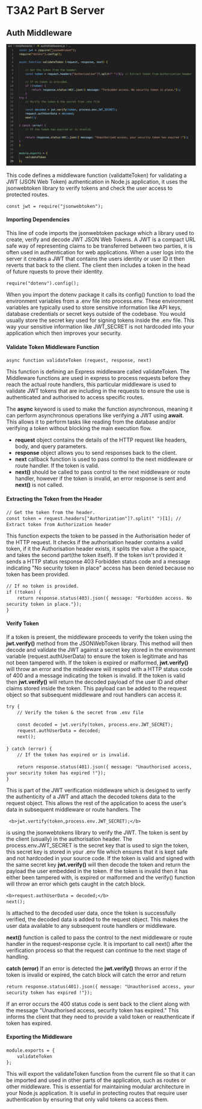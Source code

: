 # T3A2 Part B Server

## Auth Middleware
![image_auth_middleware](./src/images/auth_middleware.png)

This code defines a middleware function (validatteToken) for validating a JWT (JSON Web Token) authentication in Node.js application, it uses the jsonwebtoken library to verify tokens and check the user access to protected routes.

    const jwt = require("jsonwebtoken");

#### Importing Dependencies

This line of code imports the jsonwebtoken package which a library used to create, verify and decode JWT JSON Web Tokens. A JWT is a compact URL safe way of representing claims to be transferred between two parties, it is often used in authentication for web applications. When a user logs into the server it creates a JWT that contains the users identity or user ID it then reverts that back to the client. The client then includes a token in the head of future rquests to prove their identity.


    require("dotenv").config();

When you import the dotenv package it calls its config() function to load the environment variables from a .env file into process.env. These environment variables are typically used to store sensitive information like API keys, database credentials or secret keys outside of the codebase. You would usually store the secret key used for signing tokens inside the .env file. This way your sensitive information like JWT_SECRET is not hardcoded into your application which then improves your security.

#### Validate Token Middleware Function

    async function validateToken (request, response, next) 

This function is defining an Express middleware called validateToken. The Middleware functions are used in express to process requests before they reach the actual route handlers, this particular middleware is used to validate JWT tokens that are including in the requests to ensure the use is authenticated and authorised to access specific routes.

The <b>async</b> keyword is used to make the function asynchronous, meaning it can perform asynchronous operations like verifying a JWT using <b>await</b>. This allows it to perform tasks like reading from the database and/or verifying a token without blocking the main execution flow.

- <b>request</b> object contains the details of the HTTP request like headers, body, and query parameters.
- <b>response</b> object allows you to send responses back to the client.
- <b>next</b> callback function is used to pass control to the next middleware or route handler. If the token is valid.
- <b>next()</b> should be called to pass control to the next middleware or route handler, however if the token is invalid, an error response is sent and <b>next()</b> is not called.

#### Extracting the Token from the Header

    // Get the token from the header.
    const token = request.headers["Authorization"]?.split(" ")[1]; // Extract token from Authorization header


This function expects the token to be passed in the Authorisation heder of the HTTP request. It checks if the authorisation header contains a valid token, if it the Authorisation header exists, it splits the value a the space, and takes the second part(the token itself). If the token isn't provided it sends a HTTP status response 403 Forbidden status code and a message indicating "No security token in place" access has been denied because no token has been provided.

    // If no token is provided.
    if (!token) {
        return response.status(403).json({ message: "Forbidden access. No security token in place."});
    }


#### Verify Token

If a token is present, the middleware proceeds to verify the token using the <b>jwt.verify()</b> method from the JSONWebToken library. This method will then decode and validate the JWT against a secret key stored in the environment variable (request.authUserData) to ensure the token is legitimate and has not been tampered with.  If the token is expired or malformed, <b>jwt.verify()</b> will throw an error and the middleware will respod with a HTTP status code of 400 and a message indicating the token is invalid. If the token is valid then <b>jwt.verify()</b> will return the decoded payload of the user ID and other claims stored inside the token. This payload can be added to the request object so that  subsequent middleware and rout handlers can access it.

    try {
        // Verify the token & the secret from .env file
    
        const decoded = jwt.verify(token, process.env.JWT_SECRET);
        request.authUserData = decoded;
        next();

    } catch (error) {
        // If the token has expired or is invalid.

        return response.status(401).json({ message: "Unauthorised access, your security token has expired !"});
    }  


This is part of the JWT verification middleware which is designed to verify the authenticity of a JWT and attach the decoded tokens data to the request object. This allows the rest of the application to acess the user's data in subsequent middleware or route handlers. The

     <b>jwt.vertify(token,process.env.JWT_SECRET);</b>

is using the jsonwebtokens library to verify the JWT. The token is sent by the client (usually) in the authorisation header. The process.env.JWT_SECRET is the secret key that is used to sign the token, this secret key is stored in your .env file which ensures that it is kept safe and not hardcoded in your source code. If the token is valid and signed with the same secret key 
<b>jwt.verify()</b> will then decode the token and return the payload the user embedded in the token. If the token is invalid then it has either been tampered with, is expired or malformed and the verify() function will throw an error which gets caught in the catch block.

    <b>request.authUserData = decoded;</b> 
    next();


Is attached to the decoded user data, once the token is successfully verified, the decoded data is added to the request object. This makes the user data available to any subsequent route handlers or middleware.

<b>next()</b> function is called to pass the control to the next middleware or route handler in the request-response cycle. It is important to call next() after the verification process so that the request can continue to the next stage of handling.

<b>catch (error)</b> If an error is detected the <b>jwt.verify()</b> throws an error if the token is invalid or expired, the catch block will catch the error and return

    return response.status(401).json({ message: "Unauthorised access, your security token has expired !"});

If an error occurs the 400 status code is sent back to the client along with the message "Unauthorised access, security token has expired." This informs the client that they need to provide a valid token or reauthenticate if token has expired.

#### Exporting the Middleware
    
    module.exports = {
        validateToken
    };

This will export the validateToken function from the current file so that it can be imported and used in other parts of the application, such as routes or other middleware. This is essential for maintaining modular architecture in your Node.js application.  It is useful in protecting routes that require user authentication by ensuring that only valid tokens ca access them.
